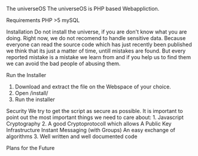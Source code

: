 The universeOS
The universeOS is PHP based Webappliction.

Requirements
PHP >5
mySQL

Installation
Do not install the universe, if you are don't know what you are doing.
Right now, we do not recomend to handle sensitive data. Because everyone can read the source code which has just recently been published we think that its just a matter of time, untill mistakes are found. But every reported mistake is a mistake we learn from and if you help us to find them we can avoid the bad people of abusing them.

Run the Installer
1. Download and extract the file on the Webspace of your choice.
2. Open /install/
3. Run the installer



Security
We try to get the script as secure as possible. It is important to point out the most important things we need to care about:
    1. Javascript Cryptography
    2. A good Cryptoprotocoll which allows
        A Public Key Infrastructure
        Instant Messaging (with Groups)
        An easy exchange of algorithms
    3. Well written and well documented code

Plans for the Future




        